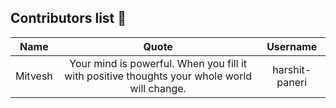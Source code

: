 ## Contributors list 📝

| Name | Quote | Username |
|:------:|:--------:|:---------:|
Mitvesh| Your mind is powerful. When you fill it with positive thoughts your whole world will change. | harshit-paneri
